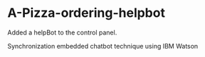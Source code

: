 # A-Pizza-ordering-helpbot

Added a helpBot to the control panel.

Synchronization embedded chatbot technique using IBM Watson
